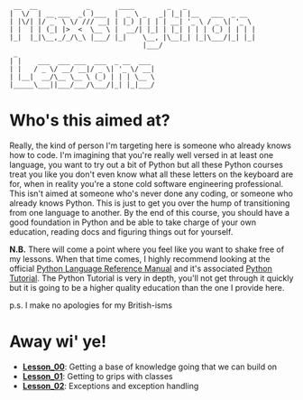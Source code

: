 ```
 __  __            _       ____        _   _                 
|  \/  | __ ___  _( )___  |  _ \ _   _| |_| |__   ___  _ __  
| |\/| |/ _` \ \/ /// __| | |_) | | | | __| '_ \ / _ \| '_ \ 
| |  | | (_| |>  <  \__ \ |  __/| |_| | |_| | | | (_) | | | |
|_|  |_|\__,_/_/\_\ |___/ |_|    \__, |\__|_| |_|\___/|_| |_|
                                 |___/                       
 _                                  
| |    ___  ___ ___  ___  _ __  ___ 
| |   / _ \/ __/ __|/ _ \| '_ \/ __|
| |__|  __/\__ \__ \ (_) | | | \__ \
|_____\___||___/___/\___/|_| |_|___/
```

# Who's this aimed at?
Really, the kind of person I'm targeting here is someone who already knows how to code. I'm imagining that you're really well versed in at least one language, you want to try out a bit of Python but all these Python courses treat you like you don't even know what all these letters on the keyboard are for, when in reality you're a stone cold software engineering professional.  
This isn't aimed at someone who's never done any coding, or someone who already knows Python. This is just to get you over the hump of transitioning from one language to another. By the end of this course, you should have a good foundation in Python and be able to take charge of your own education, reading docs and figuring things out for yourself.

**N.B.** There will come a point where you feel like you want to shake free of my lessons. When that time comes, I highly recommend looking at the official [Python Language Reference Manual](https://docs.python.org/3/reference/index.html) and it's associated [Python Tutorial](https://docs.python.org/3/tutorial/index.html#tutorial-index). The Python Tutorial is very in depth, you'll not get through it quickly but it is going to be a higher quality education than the one I provide here.

p.s. I make no apologies for my British-isms

# Away wi' ye!
* [**Lesson_00**](./Lesson_00/00_lesson_intro.md): Getting a base of knowledge going that we can build on
* [**Lesson_01**](./Lesson_01/00_lesson_intro.md): Getting to grips with classes
* [**Lesson_02**](./Lesson_02/00_lesson_intro.md): Exceptions and exception handling